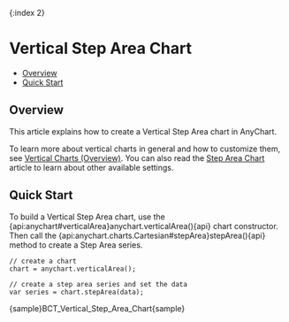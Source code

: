 {:index 2}
# Vertical Step Area Chart

* [Overview](#overview)
* [Quick Start](#quick_start)

## Overview

This article explains how to create a Vertical Step Area chart in AnyChart.

To learn more about vertical charts in general and how to customize them, see [Vertical Charts (Overview)](Overview).  You can also read the [Step Area Chart](../Step_Area_Chart) article to learn about other available settings.

## Quick Start

To build a Vertical Step Area chart, use the {api:anychart#verticalArea}anychart.verticalArea(){api} chart constructor. Then call the {api:anychart.charts.Cartesian#stepArea}stepArea(){api} method to create a Step Area series.

```
// create a chart
chart = anychart.verticalArea();

// create a step area series and set the data
var series = chart.stepArea(data);
```

{sample}BCT\_Vertical\_Step\_Area\_Chart{sample}